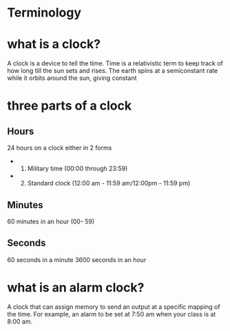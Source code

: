 # Terminology
# what is a clock? 
A clock is a device to tell the time. Time is a relativistic term to keep track of how long till the sun sets and rises. The earth spins at a semiconstant rate while it orbits around the sun, giving constant 

# three parts of a clock
## Hours
24 hours on a clock either in 2 forms
* 1. Military time (00:00 through 23:59)
* 2. Standard clock (12:00 am - 11:59 am/12:00pm  - 11:59 pm)
## Minutes
60 minutes in an hour (00- 59)

## Seconds
 60 seconds in a minute 
 3600 seconds in an hour
 
 # what is an alarm clock?
 
 A clock that can assign memory to send an output at a specific mapping of the time.
 For example, an alarm to be set at 7:50 am when your class is at 8:00 am.
 


